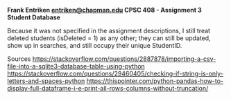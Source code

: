 **Frank Entriken
entriken@chapman.edu
CPSC 408 - Assignment 3
Student Database**

Because it was not specified in the assignment descriptions, I still treat deleted students (isDeleted = 1) as any other; they can still be updated, show up in searches, and still occupy their unique StudentID.

Sources
https://stackoverflow.com/questions/2887878/importing-a-csv-file-into-a-sqlite3-database-table-using-python
https://stackoverflow.com/questions/29460405/checking-if-string-is-only-letters-and-spaces-python
https://thispointer.com/python-pandas-how-to-display-full-dataframe-i-e-print-all-rows-columns-without-truncation/
